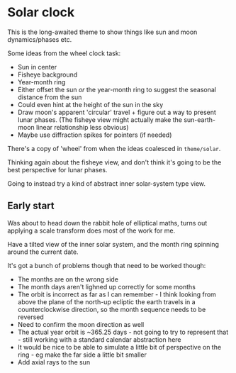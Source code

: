 Solar clock
===========


This is the long-awaited theme to show things like sun and moon dynamics/phases etc.

Some ideas from the wheel clock task:

* Sun in center
* Fisheye background
* Year-month ring
* Either offset the sun *or* the year-month ring to suggest the seasonal distance from the sun
* Could even hint at the height of the sun in the sky
* Draw moon's apparent 'circular' travel + figure out a way to present lunar phases.
	(The fisheye view might actually make the sun-earth-moon linear relationship less obvious)
* Maybe use diffraction spikes for pointers (if needed)


There's a copy of 'wheel' from when the ideas coalesced in `theme/solar`.


Thinking again about the fisheye view, and don't think it's going to be the best perspective for lunar phases.

Going to instead try a kind of abstract inner solar-system type view.


Early start
-----------

Was about to head down the rabbit hole of elliptical maths, turns out applying a scale transform does most of the work for me.

Have a tilted view of the inner solar system, and the month ring spinning around the current date.

It's got a bunch of problems though that need to be worked though:

* The months are on the wrong side
* The month days aren't lighned up correctly for some months
* The orbit is incorrect as far as I can remember - I think looking from above the plane of the north-up ecliptic the earth travels in a counterclockwise direction, so the month sequence needs to be reversed
* Need to confirm the moon direction as well
* The actual year orbit is ~365.25 days - not going to try to represent that - still working with a standard calendar abstraction here
* It would be nice to be able to simulate a little bit of perspective on the ring - eg make the far side a little bit smaller
* Add axial rays to the sun